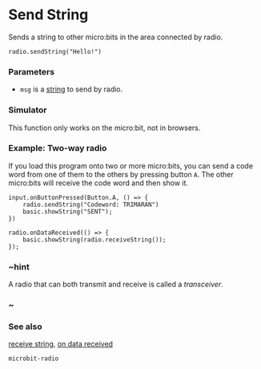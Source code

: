 # Send String

Sends a string to other micro:bits in the area connected by radio.

```sig
radio.sendString("Hello!")
```

### Parameters

* `msg` is a [string](/reference/types/string) to send by radio.

### Simulator

This function only works on the micro:bit, not in browsers.

### Example: Two-way radio

If you load this program onto two or more micro:bits, you can send a
code word from one of them to the others by pressing button `A`.  The
other micro:bits will receive the code word and then show it.

```blocks
input.onButtonPressed(Button.A, () => {
    radio.sendString("Codeword: TRIMARAN")
    basic.showString("SENT");
})

radio.onDataReceived(() => {
    basic.showString(radio.receiveString());
});
```

### ~hint

A radio that can both transmit and receive is called a _transceiver_.

### ~

### See also

[receive string](/reference/radio/receive-string), [on data received](/reference/radio/on-data-received)

```package
microbit-radio
```